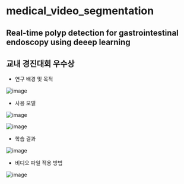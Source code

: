 # medical_video_segmentation

## Real-time polyp detection for gastrointestinal endoscopy using deeep learning
## 교내 경진대회 우수상
- 연구 배경 및 목적

![image](https://user-images.githubusercontent.com/45275607/143397846-acc7eea9-f854-4f80-822d-c7cea6b64b4f.png)


- 사용 모델

![image](https://user-images.githubusercontent.com/45275607/143397874-e0e6b7ee-dbe6-4cc8-80b2-fe0c1c3c13ac.png)


![image](https://user-images.githubusercontent.com/45275607/143397893-a4176c9d-d524-4e16-8f7f-13e072c34186.png)


- 학습 결과

![image](https://user-images.githubusercontent.com/45275607/143397948-6fbcbd62-7ea3-4221-b191-af0ec013c7bb.png)


- 비디오 파일 적용 방법

![image](https://user-images.githubusercontent.com/45275607/143398002-5cfdf2ed-f9ce-4a5d-b21c-0f08809807ac.png)
